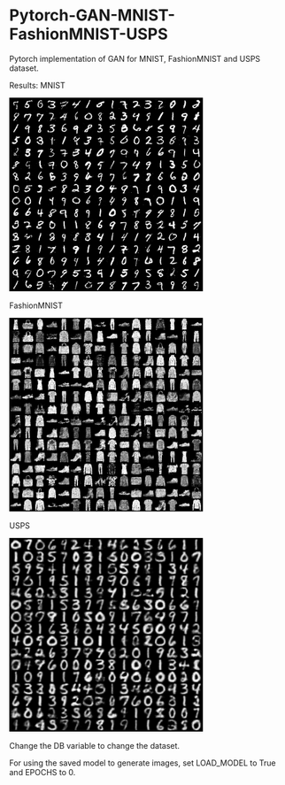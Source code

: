 # Pytorch-GAN-MNIST-FashionMNIST-USPS
Pytorch implementation of GAN for MNIST, FashionMNIST and USPS dataset.

Results:
MNIST
<p align="left">
  <img src="/results/MNIST.png" width="350" title="hover text">
</p>
FashionMNIST
<p align="left">
  <img src="/results/FashionMNIST.png" width="350" title="hover text">
</p>
USPS
<p align="left">
  <img src="/results/USPS.png" width="350" title="hover text">
</p>

Change the DB variable to change the dataset.

For using the saved model to generate images, set LOAD_MODEL to True and EPOCHS to 0.
